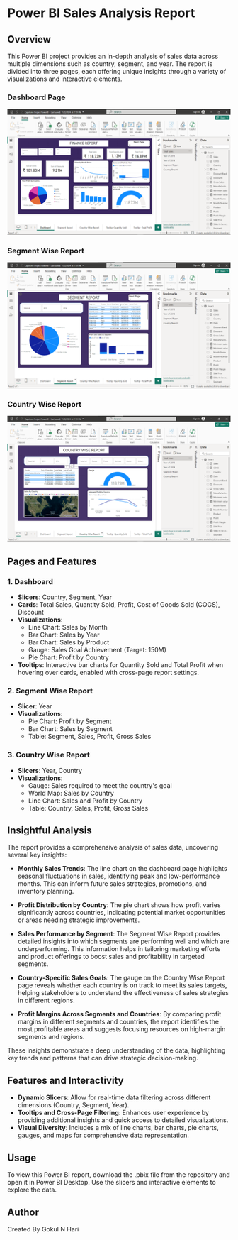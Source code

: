 # Power BI Sales Analysis Report

## Overview

This Power BI project provides an in-depth analysis of sales data across multiple dimensions such as country, segment, and year. The report is divided into three pages, each offering unique insights through a variety of visualizations and interactive elements.
### Dashboard Page
![Dashboard Preview](https://github.com/Gokulnhari/Capstone-Financial_Dataset/blob/main/Screenshots%20on%20capstone/Capstone1.png)


### Segment Wise Report
![Segment Wise Report Preview](https://github.com/Gokulnhari/Capstone-Financial_Dataset/blob/main/Screenshots%20on%20capstone/Capstone2.png)


### Country Wise Report
![Country Wise Report Preview](https://github.com/Gokulnhari/Capstone-Financial_Dataset/blob/main/Screenshots%20on%20capstone/Capstone3.png)

## Pages and Features

### 1. Dashboard

- **Slicers**: Country, Segment, Year
- **Cards**: Total Sales, Quantity Sold, Profit, Cost of Goods Sold (COGS), Discount
- **Visualizations**:
  - Line Chart: Sales by Month
  - Bar Chart: Sales by Year
  - Bar Chart: Sales by Product
  - Gauge: Sales Goal Achievement (Target: 150M)
  - Pie Chart: Profit by Country
- **Tooltips**: Interactive bar charts for Quantity Sold and Total Profit when hovering over cards, enabled with cross-page report settings.

### 2. Segment Wise Report

- **Slicer**: Year
- **Visualizations**:
  - Pie Chart: Profit by Segment
  - Bar Chart: Sales by Segment
  - Table: Segment, Sales, Profit, Gross Sales

### 3. Country Wise Report

- **Slicers**: Year, Country
- **Visualizations**:
  - Gauge: Sales required to meet the country's goal
  - World Map: Sales by Country
  - Line Chart: Sales and Profit by Country
  - Table: Country, Sales, Profit, Gross Sales
    
## Insightful Analysis

The report provides a comprehensive analysis of sales data, uncovering several key insights:

- **Monthly Sales Trends**: The line chart on the dashboard page highlights seasonal fluctuations in sales, identifying peak and low-performance months. This can inform future sales strategies, promotions, and inventory planning.
  
- **Profit Distribution by Country**: The pie chart shows how profit varies significantly across countries, indicating potential market opportunities or areas needing strategic improvements.
  
- **Sales Performance by Segment**: The Segment Wise Report provides detailed insights into which segments are performing well and which are underperforming. This information helps in tailoring marketing efforts and product offerings to boost sales and profitability in targeted segments.
  
- **Country-Specific Sales Goals**: The gauge on the Country Wise Report page reveals whether each country is on track to meet its sales targets, helping stakeholders to understand the effectiveness of sales strategies in different regions.
  
- **Profit Margins Across Segments and Countries**: By comparing profit margins in different segments and countries, the report identifies the most profitable areas and suggests focusing resources on high-margin segments and regions.

These insights demonstrate a deep understanding of the data, highlighting key trends and patterns that can drive strategic decision-making.
## Features and Interactivity

- **Dynamic Slicers**: Allow for real-time data filtering across different dimensions (Country, Segment, Year).
- **Tooltips and Cross-Page Filtering**: Enhances user experience by providing additional insights and quick access to detailed visualizations.
- **Visual Diversity**: Includes a mix of line charts, bar charts, pie charts, gauges, and maps for comprehensive data representation.

## Usage

To view this Power BI report, download the .pbix file from the repository and open it in Power BI Desktop. Use the slicers and interactive elements to explore the data.

## Author
Created By Gokul N Hari
